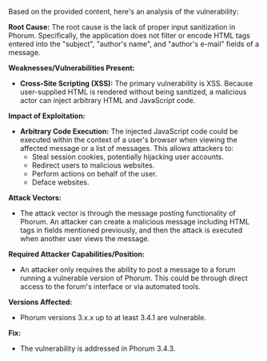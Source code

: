 Based on the provided content, here's an analysis of the vulnerability:

**Root Cause:**
The root cause is the lack of proper input sanitization in Phorum. Specifically, the application does not filter or encode HTML tags entered into the "subject", "author's name", and "author's e-mail" fields of a message.

**Weaknesses/Vulnerabilities Present:**
- **Cross-Site Scripting (XSS):** The primary vulnerability is XSS. Because user-supplied HTML is rendered without being sanitized, a malicious actor can inject arbitrary HTML and JavaScript code.

**Impact of Exploitation:**
- **Arbitrary Code Execution:** The injected JavaScript code could be executed within the context of a user's browser when viewing the affected message or a list of messages. This allows attackers to:
   - Steal session cookies, potentially hijacking user accounts.
   - Redirect users to malicious websites.
   - Perform actions on behalf of the user.
   - Deface websites.

**Attack Vectors:**
- The attack vector is through the message posting functionality of Phorum. An attacker can create a malicious message including HTML tags in fields mentioned previously, and then the attack is executed when another user views the message.

**Required Attacker Capabilities/Position:**
- An attacker only requires the ability to post a message to a forum running a vulnerable version of Phorum. This could be through direct access to the forum's interface or via automated tools.

**Versions Affected:**
- Phorum versions 3.x.x up to at least 3.4.1 are vulnerable.

**Fix:**
- The vulnerability is addressed in Phorum 3.4.3.
